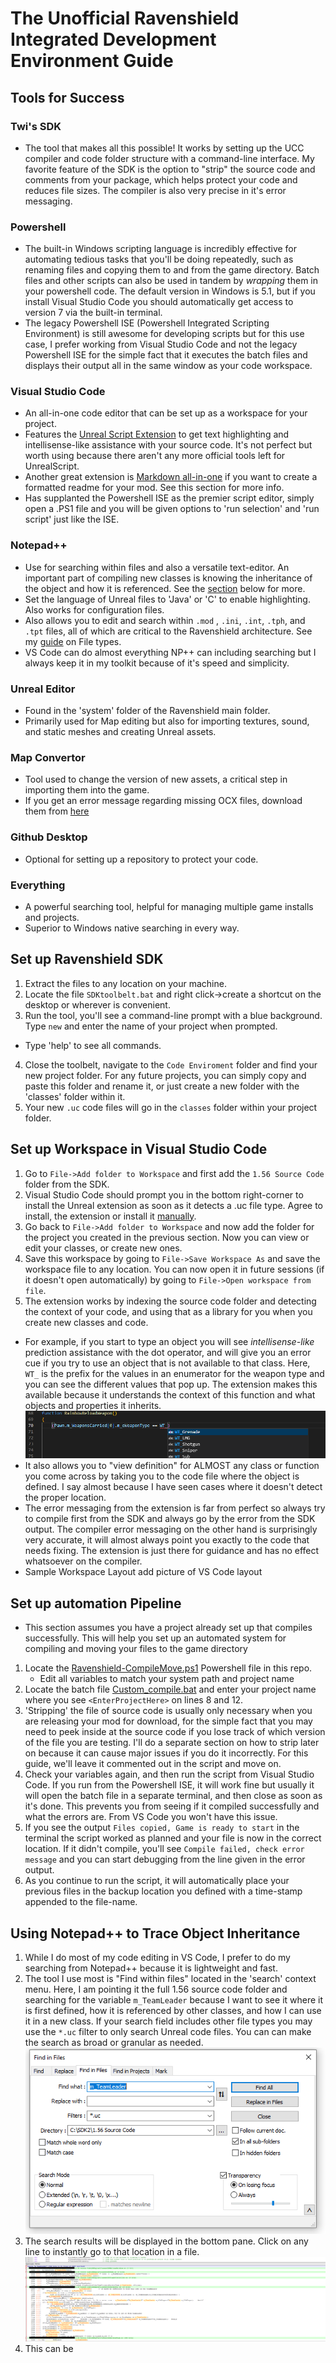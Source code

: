 # The Unofficial Ravenshield Integrated Development Environment Guide

## Tools for Success

### Twi's SDK

- The tool that makes all this possible! It works by setting up the UCC compiler and code folder structure with a command-line interface. My favorite feature of the SDK is the option to "strip" the source code and comments from your package, which helps protect your code and reduces file sizes. The compiler is also very precise in it's error messaging. 

### Powershell

- The built-in Windows scripting language is incredibly effective for automating tedious tasks that you'll be doing repeatedly, such as renaming files and copying them to and from the game directory. Batch files and other scripts can also be used in tandem by *wrapping* them in your powershell code. The default version in Windows is 5.1, but if you install Visual Studio Code you should automatically get access to version 7 via the built-in terminal. 
- The legacy Powershell ISE (Powershell Integrated Scripting Environment) is still awesome for developing scripts but for this use case, I prefer working from Visual Studio Code and not the legacy Powershell ISE for the simple fact that it executes the batch files and displays their output all in the same window as your code workspace. 

### Visual Studio Code

- An all-in-one code editor that can be set up as a workspace for your project.
- Features the [Unreal Script Extension](https://marketplace.visualstudio.com/items?itemName=EliotVU.uc) to get text highlighting and intellisense-like assistance with your source code. It's not perfect but worth using because there aren't any more official tools left for UnrealScript.
- Another great extension is [Markdown all-in-one](https://marketplace.visualstudio.com/items?itemName=yzhang.markdown-all-in-one) if you want to create a formatted readme for your mod. See this section for more info.
- Has supplanted the Powershell ISE as the premier script editor, simply open a .PS1 file and you will be given options to 'run selection' and 'run script' just like the ISE. 

### Notepad++

- Use for searching within files and also a versatile text-editor. An important part of compiling new classes is knowing the inheritance of the object and how it is referenced. See the [section](#using-notepad-to-trace-object-inheritance) below for more.
- Set the language of Unreal files to 'Java' or 'C' to enable highlighting. Also works for configuration files.
- Also allows you to edit and search within `.mod` , `.ini`, `.int`, `.tph`, and `.tpt` files, all of which are critical to the Ravenshield architecture. See my [guide](Ravenshield_File_Types.md) on File types.
- VS Code can do almost everything NP++ can including searching but I always keep it in my toolkit because of it's speed and simplicity. 

### Unreal Editor

- Found in the 'system' folder of the Ravenshield main folder.
- Primarily used for Map editing but also for importing textures, sound, and static meshes and creating Unreal assets. 

### Map Convertor

- Tool used to change the version of new assets, a critical step in importing them into the game. 
- If you get an error message regarding missing OCX files, download them from [here](https://www.moddb.com/mods/raven-shield-software-development-kit/downloads/missing-ocx-files-for-map-build-converter)

### Github Desktop

- Optional for setting up a repository to protect your code. 

### Everything

- A powerful searching tool, helpful for managing multiple game installs and projects.
- Superior to Windows native searching in every way. 

## Set up Ravenshield SDK

1. Extract the files to any location on your machine.
2. Locate the file `SDKtoolbelt.bat` and right click->create a shortcut on the desktop or wherever is convenient. 
3. Run the tool, you'll see a command-line prompt with a blue background. Type `new` and enter the name of your project when prompted.
  - Type 'help' to see all commands. 
4. Close the toolbelt, navigate to the `Code Enviroment` folder and find your new project folder. For any future projects, you can simply copy and paste this folder and rename it, or just create a new folder with the 'classes' folder within it.
5. Your new `.uc` code files will go in the `classes` folder within your project folder. 

## Set up Workspace in Visual Studio Code

1. Go to `File->Add folder to Workspace` and first add the `1.56 Source Code` folder from the SDK.
2. Visual Studio Code should prompt you in the bottom right-corner to install the Unreal extension as soon as it detects a .uc file type. Agree to install, the extension or install it [manually](https://marketplace.visualstudio.com/items?itemName=EliotVU.uc).
3. Go back to `File->Add folder to Workspace` and now add the folder for the project you created in the previous section. Now you can view or edit your classes, or create new ones.
4. Save this workspace by going to `File->Save Workspace As` and save the workspace file to any location. You can now open it in future sessions (if it doesn't open automatically) by going to `File->Open workspace from file`.
5. The extension works by indexing the source code folder and detecting the context of your code, and using that as a library for you when you create new classes and code. 
- For example, if you start to type an object you will see *intellisense-like* prediction assistance with the dot operator, and will give you an error cue if you try to use an object that is not available to that class. Here, `WT_` is the prefix for the values in an enumerator for the weapon type and you can see the different values that pop up. The extension makes this available because it understands the context of this function and what objects and properties it inherits. 
![Dot operator prediction example](images/../../Images/UnrealScriptExt.png)
- It also allows you to "view definition" for ALMOST any class or function you come across by taking you to the code file where the object is defined. I say almost because I have seen cases where it doesn't detect the proper location.
- The error messaging from the extension is far from perfect so always try to compile first from the SDK and always go by the error from the SDK output. The compiler error messaging on the other hand is surprisingly very accurate, it will almost always point you exactly to the code that needs fixing. The extension is just there for guidance and has no effect whatsoever on the compiler.
- Sample Workspace Layout
  add picture of VS Code layout

## Set up automation Pipeline

* This section assumes you have a project already set up that compiles successfully. This will help you set up an automated system for compiling and moving your files to the game directory
1. Locate the [Ravenshield-CompileMove.ps1](Tools/../../Tools/Ravenshield-CompileMove.ps1) Powershell file in this repo.
   - Edit all variables to match your system path and project name
2. Locate the batch file [Custom_compile.bat](Tools/../../Tools/compile_Custom.bat) and enter your project name where you see `<EnterProjectHere>` on lines 8 and 12. 
3. 'Stripping' the file of source code is usually only necessary when you are releasing your mod for download, for the simple fact that you may need to peek inside at the source code if you lose track of which version of the file you are testing. I'll do a separate section on how to strip later on because it can cause major issues if you do it incorrectly. For this guide, we'll leave it commented out in the script and move on.
4. Check your variables again, and then run the script from Visual Studio Code. If you run from the Powershell ISE, it will work fine but usually it will open the batch file in a separate terminal, and then close as soon as it's done. This prevents you from seeing if it compiled successfully and what the errors are. From VS Code you won't have this issue.
5. If you see the output `Files copied, Game is ready to start` in the terminal the script worked as planned and your file is now in the correct location. If it didn't compile, you'll see `Compile failed, check error message` and you can start debugging from the line given in the error output. 
6. As you continue to run the script, it will automatically place your previous files in the backup location you defined with a time-stamp appended to the file-name. 

## Using Notepad++ to Trace Object Inheritance

1. While I do most of my code editing in VS Code, I prefer to do my searching from Notepad++ because it is lightweight and fast. 
2. The tool I use most is "Find within files" located in the 'search' context menu. Here, I am pointing it the full 1.56 source code folder and searching for the variable `m_TeamLeader` because I want to see it where it is first defined, how it is referenced by other classes, and how I can use it in a new class. If your search field includes other file types you may use the `*.uc` filter to only search Unreal code files. You can can make the search as broad or granular as needed.
![Notepad++ Search Within Files Tool](Images/../../Images/Np++search.PNG)
3. The search results will be displayed in the bottom pane. Click on any line to instantly go to that location in a file. 
![NotePad++ Search Results](../Images/Np%2B%2Bsearch2.PNG)
4. This can be
